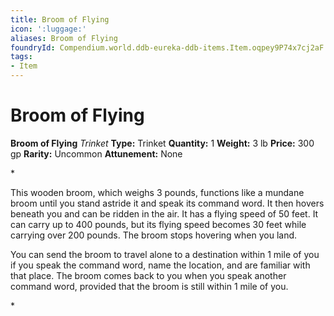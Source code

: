 ```yaml
---
title: Broom of Flying
icon: ':luggage:'
aliases: Broom of Flying
foundryId: Compendium.world.ddb-eureka-ddb-items.Item.oqpey9P74x7cj2aF
tags:
- Item
---
```


# Broom of Flying

**Broom of Flying**
_Trinket_
**Type:** Trinket
**Quantity:** 1
**Weight:** 3 lb
**Price:** 300 gp
**Rarity:** Uncommon
**Attunement:** None

*<p>This wooden broom, which weighs 3 pounds, functions like a mundane broom until you stand astride it and speak its command word. It then hovers beneath you and can be ridden in the air. It has a flying speed of 50 feet. It can carry up to 400 pounds, but its flying speed becomes 30 feet while carrying over 200 pounds. The broom stops hovering when you land.

You can send the broom to travel alone to a destination within 1 mile of you if you speak the command word, name the location, and are familiar with that place. The broom comes back to you when you speak another command word, provided that the broom is still within 1 mile of you.</p>*
